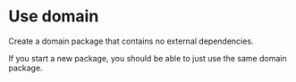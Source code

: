 # Use domain

Create a domain package that contains no external dependencies.

If you start a new package, you should be able to just use the same domain package.
